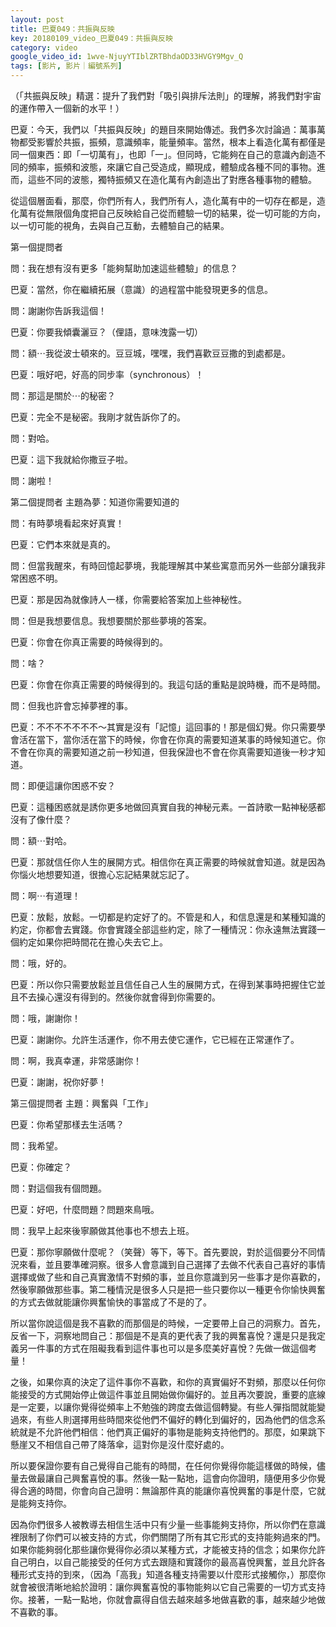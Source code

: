 ```yaml
---
layout: post
title: 巴夏049：共振與反映
key: 20180109_video_巴夏049：共振與反映
category: video
google_video_id: 1wve-NjuyYTIblZRTBhdaOD33HVGY9Mgv_Q
tags: [影片, 影片｜編號系列]
---
```



（「共振與反映」精選：提升了我們對「吸引與排斥法則」的理解，將我們對宇宙的運作帶入一個新的水平！）

巴夏：今天，我們以「共振與反映」的題目來開始傳述。我們多次討論過：萬事萬物都受影響於共振，振頻，意識頻率，能量頻率。當然，根本上看造化萬有都僅是同一個東西：即「一切萬有」，也即「一」。但同時，它能夠在自己的意識內創造不同的頻率，振頻和波態，來讓它自己受造成，顯現成，體驗成各種不同的事物。進而，這些不同的波態，獨特振頻又在造化萬有內創造出了對應各種事物的體驗。

從這個層面看，那麼，你們所有人，我們所有人，造化萬有中的一切存在都是，造化萬有從無限個角度把自己反映給自己從而體驗一切的結果，從一切可能的方向，以一切可能的視角，去與自己互動，去體驗自己的結果。

第一個提問者

問：我在想有沒有更多「能夠幫助加速這些體驗」的信息？

巴夏：當然，你在繼續拓展（意識）的過程當中能發現更多的信息。

問：謝謝你告訴我這個！

巴夏：你要我傾囊灑豆？（俚語，意味洩露一切）

問：額⋯我從波士頓來的。豆豆城，嘿嘿，我們喜歡豆豆撒的到處都是。

巴夏：哦好吧，好高的同步率（synchronous）！

問：那這是關於⋯的秘密？

巴夏：完全不是秘密。我剛才就告訴你了的。

問：對哈。

巴夏：這下我就給你撒豆子啦。

問：謝啦！

第二個提問者 主題為夢：知道你需要知道的

問：有時夢境看起來好真實！

巴夏：它們本來就是真的。

問：但當我醒來，有時回憶起夢境，我能理解其中某些寓意而另外一些部分讓我非常困惑不明。

巴夏：那是因為就像詩人一樣，你需要給答案加上些神秘性。

問：但是我想要信息。我想要關於那些夢境的答案。

巴夏：你會在你真正需要的時候得到的。

問：啥？

巴夏：你會在你真正需要的時候得到的。我這句話的重點是說時機，而不是時間。

問：但我也許會忘掉夢裡的事。

巴夏：不不不不不不不～其實是沒有「記憶」這回事的！那是個幻覺。你只需要學會活在當下，當你活在當下的時候，你會在你真的需要知道某事的時候知道它。你不會在你真的需要知道之前一秒知道，但我保證也不會在你真需要知道後一秒才知道。

問：即便這讓你困惑不安？

巴夏：這種困惑就是誘你更多地做回真實自我的神秘元素。一首詩歌一點神秘感都沒有了像什麼？

問：額⋯對哈。

巴夏：那就信任你人生的展開方式。相信你在真正需要的時候就會知道。就是因為你惱火地想要知道，很擔心忘記結果就忘記了。

問：啊⋯有道理！

巴夏：放鬆，放鬆。一切都是約定好了的。不管是和人，和信息還是和某種知識的約定，你都會去實踐。你會實踐全部這些約定，除了一種情況：你永遠無法實踐一個約定如果你把時間花在擔心失去它上。

問：哦，好的。

巴夏：所以你只需要放鬆並且信任自己人生的展開方式，在得到某事時把握住它並且不去操心還沒有得到的。然後你就會得到你需要的。

問：哦，謝謝你！

巴夏：謝謝你。允許生活運作，你不用去使它運作，它已經在正常運作了。

問：啊，我真幸運，非常感謝你！

巴夏：謝謝，祝你好夢！

第三個提問者 主題：興奮與「工作」

巴夏：你希望那樣去生活嗎？

問：我希望。

巴夏：你確定？

問：對這個我有個問題。

巴夏：好吧，什麼問題？問題來鳥哦。

問：我早上起來後寧願做其他事也不想去上班。

巴夏：那你寧願做什麼呢？（笑聲）等下，等下。首先要說，對於這個要分不同情況來看，並且要準確洞察。很多人會意識到自己選擇了去做不代表自己喜好的事情選擇或做了些和自己真實激情不對頻的事，並且你意識到另一些事才是你喜歡的，然後寧願做那些事。第二種情況是很多人只是把一些只要你以一種更令你愉快興奮的方式去做就能讓你興奮愉快的事當成了不是的了。

所以當你說這個是我不喜歡的而那個是的時候，一定要帶上自己的洞察力。首先，反省一下，洞察地問自己：那個是不是真的更代表了我的興奮喜悅？還是只是我定義另一件事的方式在阻礙我看到這件事也可以是多麼美好喜悅？先做一做這個考量！

之後，如果你真的決定了這件事你不喜歡，和你的真實偏好不對頻，那麼以任何你能接受的方式開始停止做這件事並且開始做你偏好的。並且再次要說，重要的底線是一定要，以讓你覺得從頻率上不勉強的跨度去做這個轉變。有些人彈指間就能變過來，有些人則選擇用些時間來從他們不偏好的轉化到偏好的，因為他們的信念系統就是不允許他們相信：他們真正偏好的事物是能夠支持他們的。那麼，如果跳下懸崖又不相信自己帶了降落傘，這對你是沒什麼好處的。

所以要保證你要有自己覺得自己能有的時間，在任何你覺得你能這樣做的時候，儘量去做最讓自己興奮喜悅的事。然後一點一點地，這會向你證明，隨便用多少你覺得合適的時間，你會向自己證明：無論那件真的能讓你喜悅興奮的事是什麼，它就是能夠支持你。

因為你們很多人被教導去相信生活中只有少量一些事能夠支持你，所以你們在意識裡限制了你們可以被支持的方式，你們關閉了所有其它形式的支持能夠過來的門。如果你能夠弱化那些讓你覺得你必須以某種方式，才能被支持的信念；如果你允許自己明白，以自己能接受的任何方式去跟隨和實踐你的最高喜悅興奮，並且允許各種形式支持的到來，（因為「高我」知道各種支持需要以什麼形式接觸你，）那麼你就會被很清晰地給於證明：讓你興奮喜悅的事物能夠以它自己需要的一切方式支持你。接著，一點一點地，你就會贏得自信去越來越多地做喜歡的事，越來越少地做不喜歡的事。
